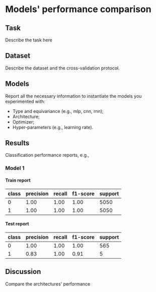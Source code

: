 # Models' performance comparison

## Task

Describe the task here

## Dataset

Describe the dataset and the cross-validation protocol.

## Models

Report all the necessary information to instantiate the models you experimented with:

- Type and equivariance (e.g., mlp, cnn, rnn);
- Architecture;
- Optimizer;
- Hyper-parameters (e.g., learning rate).

## Results

Classification performance reports, e.g.,

### Model 1

#### Train report

|class |precision | recall | f1-score | support |
|---|---|---|---|---|
| 0 | 1.00 | 1.00 | 1.00 | 5050|
| 1 | 1.00 | 1.00 | 1.00 | 5050

#### Test report

|class |precision | recall | f1-score | support |
|---|---|---|---|---|
| 0 | 1.00 | 1.00 | 1.00 | 565|
| 1 | 0.83 | 1.00 | 0.91 | 5 |

## Discussion

Compare the architectures' performance